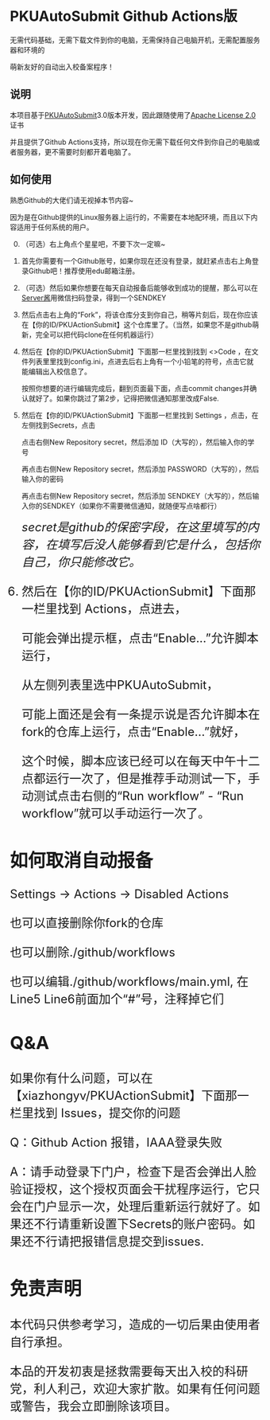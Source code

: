 # PKUAutoSubmit Github Actions版

无需代码基础，无需下载文件到你的电脑，无需保持自己电脑开机，无需配置服务器和环境的

萌新友好的自动出入校备案程序！

## 说明

本项目基于[PKUAutoSubmit](https://github.com/Bruuuuuuce/PKUAutoSubmit)3.0版本开发，因此跟随使用了[Apache License 2.0](https://github.com/xiazhongyv/PKUActionSubmit/blob/master/LICENSE)证书

并且提供了Github Actions支持，所以现在你无需下载任何文件到你自己的电脑或者服务器，更不需要时刻都开着电脑了。

## 如何使用

熟悉Github的大佬们请无视掉本节内容~ 

因为是在Github提供的Linux服务器上运行的，不需要在本地配环境，而且以下内容适用于任何系统的用户。

0. （可选）右上角点个星星吧，不要下次一定嘛~

1. 首先你需要有一个Github账号，如果你现在还没有登录，就赶紧点击右上角登录Github吧！推荐使用edu邮箱注册。

2. （可选）然后如果你想要在每天自动报备后能够收到成功的提醒，那么可以在[Server酱](https://sct.ftqq.com/)用微信扫码登录，得到一个SENDKEY

3. 然后点击右上角的“Fork”，将该仓库分支到你自己，稍等片刻后，现在你应该在【你的ID/PKUActionSubmit】这个仓库里了。（当然，如果您不是github萌新，完全可以把代码clone在任何机器运行）

4. 然后在【你的ID/PKUActionSubmit】下面那一栏里找到找到 <>Code ，在文件列表里里找到config.ini，点进去后右上角有一个小铅笔的符号，点击它就能编辑出入校信息了。
    
    按照你想要的进行编辑完成后，翻到页面最下面，点击commit changes并确认就好了。如果你跳过了第2步，记得把微信通知那里改成False.

5. 然后在【你的ID/PKUActionSubmit】下面那一栏里找到 Settings ，点击，在左侧找到Secrets，点击

    点击右侧New Repository secret，然后添加 ID（大写的），然后输入你的学号

    再点击右侧New Repository secret，然后添加 PASSWORD（大写的），然后输入你的密码

    再点击右侧New Repository secret，然后添加 SENDKEY（大写的），然后输入你的SENDKEY（如果你不需要微信通知，就随便写点啥都行）

    <font size=5>*secret是github的保密字段，在这里填写的内容，在填写后没人能够看到它是什么，包括你自己，你只能修改它。*


6. 然后在【你的ID/PKUActionSubmit】下面那一栏里找到 Actions，点进去，

    可能会弹出提示框，点击“Enable...”允许脚本运行，

    从左侧列表里选中PKUAutoSubmit，

    可能上面还是会有一条提示说是否允许脚本在fork的仓库上运行，点击“Enable...”就好，

    这个时候，脚本应该已经可以在每天中午十二点都运行一次了，但是推荐手动测试一下，手动测试点击右侧的“Run workflow” - “Run workflow”就可以手动运行一次了。


## 如何取消自动报备

Settings -> Actions -> Disabled Actions
    
也可以直接删除你fork的仓库

也可以删除./github/workflows

也可以编辑./github/workflows/main.yml, 在Line5 Line6前面加个“#”号，注释掉它们

## Q&A
如果你有什么问题，可以在【xiazhongyv/PKUActionSubmit】下面那一栏里找到 Issues，提交你的问题

Q：Github Action 报错，IAAA登录失败

A：请手动登录下门户，检查下是否会弹出人脸验证授权，这个授权页面会干扰程序运行，它只会在门户显示一次，处理后重新运行就好了。如果还不行请重新设置下Secrets的账户密码。如果还不行请把报错信息提交到issues.

## 免责声明
本代码只供参考学习，造成的一切后果由使用者自行承担。

本品的开发初衷是拯救需要每天出入校的科研党，利人利己，欢迎大家扩散。如果有任何问题或警告，我会立即删除该项目。

